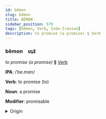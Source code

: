 ```yaml
---
id: bêmon
slug: bêmon
title: BÊMON
sidebar_position: 579
tags: [bêmon, Verb, Indo-Iranian]
description: to promise (a promise) § Verb
---
```


### bêmon&emsp;<span kind="abugida">ʋʇƶ̃</span>

*to promise (a promise)* **§** [Verb](../../tags/Verb)

**IPA**: /ˈbe.mɑn/

**Verb**: to promise (to)

**Noun**: a promise

**Modifier**: promisable

<details>
    <summary>Origin</summary>
    Persian پیمان peymân /pejˈmɒːn/<br/>
    <em>Indo-Iranian Language Family</em>
</details>
